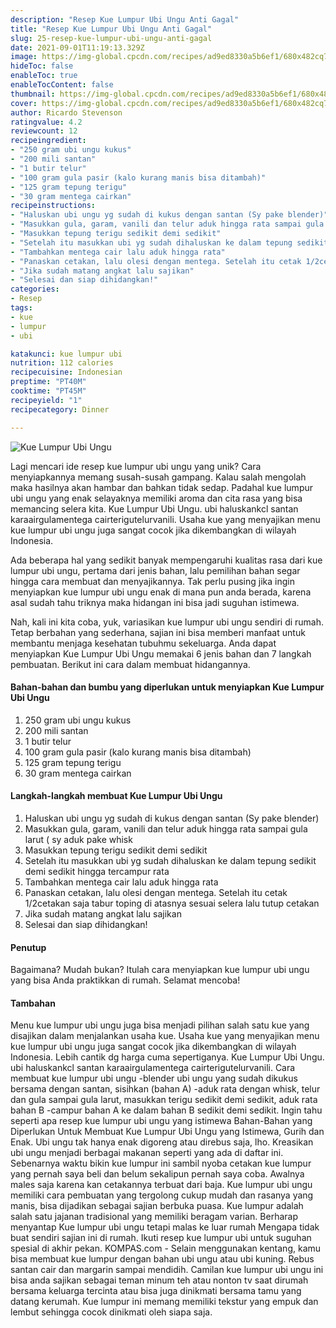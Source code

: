 ```yaml
---
description: "Resep Kue Lumpur Ubi Ungu Anti Gagal"
title: "Resep Kue Lumpur Ubi Ungu Anti Gagal"
slug: 25-resep-kue-lumpur-ubi-ungu-anti-gagal
date: 2021-09-01T11:19:13.329Z
image: https://img-global.cpcdn.com/recipes/ad9ed8330a5b6ef1/680x482cq70/kue-lumpur-ubi-ungu-foto-resep-utama.jpg
hideToc: false
enableToc: true
enableTocContent: false
thumbnail: https://img-global.cpcdn.com/recipes/ad9ed8330a5b6ef1/680x482cq70/kue-lumpur-ubi-ungu-foto-resep-utama.jpg
cover: https://img-global.cpcdn.com/recipes/ad9ed8330a5b6ef1/680x482cq70/kue-lumpur-ubi-ungu-foto-resep-utama.jpg
author: Ricardo Stevenson
ratingvalue: 4.2
reviewcount: 12
recipeingredient:
- "250 gram ubi ungu kukus"
- "200 mili santan"
- "1 butir telur"
- "100 gram gula pasir (kalo kurang manis bisa ditambah)"
- "125 gram tepung terigu"
- "30 gram mentega cairkan"
recipeinstructions:
- "Haluskan ubi ungu yg sudah di kukus dengan santan (Sy pake blender)"
- "Masukkan gula, garam, vanili dan telur aduk hingga rata sampai gula larut ( sy aduk pake whisk"
- "Masukkan tepung terigu sedikit demi sedikit"
- "Setelah itu masukkan ubi yg sudah dihaluskan ke dalam tepung sedikit demi sedikit hingga tercampur rata"
- "Tambahkan mentega cair lalu aduk hingga rata"
- "Panaskan cetakan, lalu olesi dengan mentega. Setelah itu cetak 1/2cetakan saja tabur toping di atasnya sesuai selera lalu tutup cetakan"
- "Jika sudah matang angkat lalu sajikan"
- "Selesai dan siap dihidangkan!"
categories:
- Resep
tags:
- kue
- lumpur
- ubi

katakunci: kue lumpur ubi 
nutrition: 112 calories
recipecuisine: Indonesian
preptime: "PT40M"
cooktime: "PT45M"
recipeyield: "1"
recipecategory: Dinner

---
```



![Kue Lumpur Ubi Ungu](https://img-global.cpcdn.com/recipes/ad9ed8330a5b6ef1/680x482cq70/kue-lumpur-ubi-ungu-foto-resep-utama.jpg)

Lagi mencari ide resep kue lumpur ubi ungu yang unik? Cara menyiapkannya memang susah-susah gampang. Kalau salah mengolah maka hasilnya akan hambar dan bahkan tidak sedap. Padahal kue lumpur ubi ungu yang enak selayaknya memiliki aroma dan cita rasa yang bisa memancing selera kita.
Kue Lumpur Ubi Ungu. ubi haluskankcl santan karaairgulamentega cairterigutelurvanili. Usaha kue yang menyajikan menu kue lumpur ubi ungu juga sangat cocok jika dikembangkan di wilayah Indonesia. 

Ada beberapa hal yang sedikit banyak mempengaruhi kualitas rasa dari kue lumpur ubi ungu, pertama dari jenis bahan, lalu pemilihan bahan segar hingga cara membuat dan menyajikannya. Tak perlu pusing jika ingin menyiapkan kue lumpur ubi ungu enak di mana pun anda berada, karena asal sudah tahu triknya maka hidangan ini bisa jadi suguhan istimewa.


Nah, kali ini kita coba, yuk, variasikan kue lumpur ubi ungu sendiri di rumah. Tetap berbahan yang sederhana, sajian ini bisa memberi manfaat untuk membantu menjaga kesehatan tubuhmu sekeluarga. Anda dapat menyiapkan Kue Lumpur Ubi Ungu memakai 6 jenis bahan dan 7 langkah pembuatan. Berikut ini cara dalam membuat hidangannya.

<!--inarticleads1-->

#### Bahan-bahan dan bumbu yang diperlukan untuk menyiapkan Kue Lumpur Ubi Ungu

1. 250 gram ubi ungu kukus
1. 200 mili santan
1. 1 butir telur
1. 100 gram gula pasir (kalo kurang manis bisa ditambah)
1. 125 gram tepung terigu
1. 30 gram mentega cairkan

<!--inarticleads2-->

#### Langkah-langkah membuat Kue Lumpur Ubi Ungu

1. Haluskan ubi ungu yg sudah di kukus dengan santan (Sy pake blender)
1. Masukkan gula, garam, vanili dan telur aduk hingga rata sampai gula larut ( sy aduk pake whisk
1. Masukkan tepung terigu sedikit demi sedikit
1. Setelah itu masukkan ubi yg sudah dihaluskan ke dalam tepung sedikit demi sedikit hingga tercampur rata
1. Tambahkan mentega cair lalu aduk hingga rata
1. Panaskan cetakan, lalu olesi dengan mentega. Setelah itu cetak 1/2cetakan saja tabur toping di atasnya sesuai selera lalu tutup cetakan
1. Jika sudah matang angkat lalu sajikan
1. Selesai dan siap dihidangkan!

#### Penutup

Bagaimana? Mudah bukan? Itulah cara menyiapkan kue lumpur ubi ungu yang bisa Anda praktikkan di rumah. Selamat mencoba!

#### Tambahan

Menu kue lumpur ubi ungu juga bisa menjadi pilihan salah satu kue yang disajikan dalam menjalankan usaha kue. Usaha kue yang menyajikan menu kue lumpur ubi ungu juga sangat cocok jika dikembangkan di wilayah Indonesia. Lebih cantik dg harga cuma sepertiganya. Kue Lumpur Ubi Ungu. ubi haluskankcl santan karaairgulamentega cairterigutelurvanili. Cara membuat kue lumpur ubi ungu -blender ubi ungu yang sudah dikukus bersama dengan santan, sisihkan (bahan A) -aduk rata dengan whisk, telur dan gula sampai gula larut, masukkan terigu sedikit demi sedikit, aduk rata bahan B -campur bahan A ke dalam bahan B sedikit demi sedikit. Ingin tahu seperti apa resep kue lumpur ubi ungu yang istimewa Bahan-Bahan yang Diperlukan Untuk Membuat Kue Lumpur Ubi Ungu yang Istimewa, Gurih dan Enak. Ubi ungu tak hanya enak digoreng atau direbus saja, lho. Kreasikan ubi ungu menjadi berbagai makanan seperti yang ada di daftar ini. Sebenarnya waktu bikin kue lumpur ini sambil nyoba cetakan kue lumpur yang pernah saya beli dan belum sekalipun pernah saya coba. Awalnya males saja karena kan cetakannya terbuat dari baja. Kue lumpur ubi ungu memiliki cara pembuatan yang tergolong cukup mudah dan rasanya yang manis, bisa dijadikan sebagai sajian berbuka puasa. Kue lumpur adalah salah satu jajanan tradisional yang memiliki beragam varian. Berharap menyantap Kue lumpur ubi ungu tetapi malas ke luar rumah Mengapa tidak buat sendiri sajian ini di rumah. Ikuti resep kue lumpur ubi untuk suguhan spesial di akhir pekan. KOMPAS.com - Selain menggunakan kentang, kamu bisa membuat kue lumpur dengan bahan ubi ungu atau ubi kuning. Rebus santan cair dan margarin sampai mendidih. Camilan kue lumpur ubi ungu ini bisa anda sajikan sebagai teman minum teh atau nonton tv saat dirumah bersama keluarga tercinta atau bisa juga dinikmati bersama tamu yang datang kerumah. Kue lumpur ini memang memiliki tekstur yang empuk dan lembut sehingga cocok dinikmati oleh siapa saja. 

